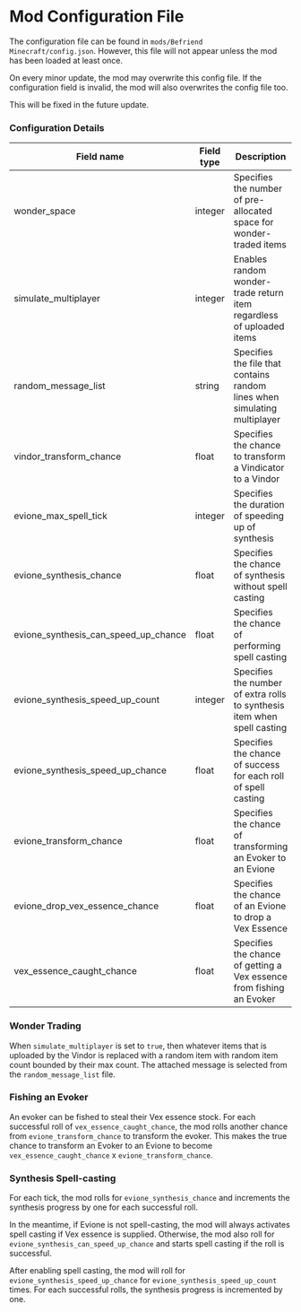 # Mod Configuration File

The configuration file can be found in `mods/Befriend Minecraft/config.json`.
However, this file will not appear unless the mod has been loaded at least once.

On every minor update, the mod may overwrite this config file. 
If the configuration field is invalid, the mod will also overwrites the config file too.

This will be fixed in the future update.

### Configuration Details

| Field name | Field type | Description | Default value |
|--------|---------|---|---|
| wonder_space | integer | Specifies the number of pre-allocated space for wonder-traded items | 5 |
| simulate_multiplayer | integer | Enables random wonder-trade return item regardless of uploaded items | true |
| random_message_list | string | Specifies the file that contains random lines when simulating multiplayer | randomMessage.txt |
| vindor_transform_chance | float | Specifies the chance to transform a Vindicator to a Vindor | 0.01 |
| evione_max_spell_tick | integer | Specifies the duration of speeding up of synthesis | 70 |
| evione_synthesis_chance | float | Specifies the chance of synthesis without spell casting | 0.1 |
| evione_synthesis_can_speed_up_chance | float | Specifies the chance of performing spell casting | 0.005 |
| evione_synthesis_speed_up_count | integer | Specifies the number of extra rolls to synthesis item when spell casting | 6 |
| evione_synthesis_speed_up_chance | float | Specifies the chance of success for each roll of spell casting | 0.003 |
| evione_transform_chance | float | Specifies the chance of transforming an Evoker to an Evione | 0.23 |
| evione_drop_vex_essence_chance | float | Specifies the chance of an Evione to drop a Vex Essence | 0.002 |
| vex_essence_caught_chance | float | Specifies the chance of getting a Vex essence from fishing an Evoker | 0.42 |



### Wonder Trading

When `simulate_multiplayer` is set to `true`, then whatever items that is uploaded by the Vindor
is replaced with a random item with random item count bounded by their max count. The attached
message is selected from the `random_message_list` file.

### Fishing an Evoker

An evoker can be fished to steal their Vex essence stock. For each successful roll of 
`vex_essence_caught_chance`, the mod rolls another chance from `evione_transform_chance` to transform the
evoker. This makes the true chance to transform an Evoker to an Evione to become
`vex_essence_caught_chance` x `evione_transform_chance`.

### Synthesis Spell-casting

For each tick, the mod rolls for `evione_synthesis_chance` and increments the synthesis progress
by one for each successful roll. 

In the meantime, if Evione is not spell-casting, the mod will always
activates spell casting if Vex essence is supplied. Otherwise, 
the mod also roll for  `evione_synthesis_can_speed_up_chance` and 
starts spell casting if the roll is successful.

After enabling spell casting, the mod will roll for 
`evione_synthesis_speed_up_chance` for `evione_synthesis_speed_up_count`
times. For each successful rolls, the synthesis progress is incremented by one.
